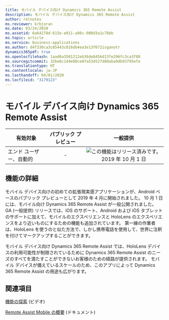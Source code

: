```yaml
---
title: モバイル デバイス向け Dynamics 365 Remote Assist
description: モバイル デバイス向け Dynamics 365 Remote Assist
author: relnotes
ms.reviewer: krbjoran
ms.date: 03/24/2020
ms.assetid: 6a64278d-615e-e911-a96c-000d3a1c7bbb
ms.topic: article
ms.service: business-applications
ms.author: d4f330ca3c85443c816db4ea3e13f672isganotr
dynamics365pdf: true
ms.openlocfilehash: 1aad6a3501212eb36de8456d13fe296fc3ca3f88
ms.sourcegitcommit: 32be8c144e80ce07a534527d80aba9db93795efe
ms.translationtype: HT
ms.contentlocale: ja-JP
ms.lasthandoff: 04/01/2020
ms.locfileid: "3179123"
---
```

# <a name="dynamics-365-remote-assist-for-mobile-phones"></a>モバイル デバイス向け Dynamics 365 Remote Assist


| 有効対象    |  パブリック プレビュー | 一般提供 | 
| ---------- | :----------: |:----------: |
|エンド ユーザー、自動的|-| ![この機能はリリース済みです。](/dynamics365-release-plan/media/green-checkmark.png "この機能はリリース済みです。") 2019 年 10 月 1 日|






## <a name="feature-details"></a>機能の詳細
<!--feature detail start -->
モバイル デバイス向けの初めての拡張現実感アプリケーションが、Android ベースのパブリック プレビューとして 2019 年 4 月に開始されました。 10 月 1 日には、モバイル向け Dynamics 365 Remote Assist が一般公開されました。 GA (一般提供) リリースでは、iOS のサポート、Android および iOS タブレットのサポートに加えて、モバイルのエクスペリエンスと HoloLens のエクスペリエンスをより近いものにするための機能も追加されています。 第一線の作業者は、HoloLens を使うのと似た方法で、しかし携帯電話を使用して、世界に注釈を付けてマークアップすることができます。 

モバイル デバイス向け Dynamics 365 Remote Assist では、HoloLens デバイスの利用可能性が制限されているために Dynamics 365 Remote Assist のニーズのすべてを満たすことができないお客様のための経路が提供されます。 モバイル デバイスが備えているスケールのため、このアプリによって Dynamics 365 Remote Assist の用途も広がります。
<!--feature detail end -->










## <a name="see-also"></a>関連項目
[機能の探索](https://aka.ms/ROGRA19RW2ROV1) (ビデオ)

[Remote Assist Mobile の概要](https://docs.microsoft.com/dynamics365/mixed-reality/remote-assist/mobile-app/remote-assist-mobile-overview) (ドキュメント)
